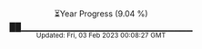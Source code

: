 <p align="center">
⏳Year Progress (9.04 %) <br>
██▁▁▁▁▁▁▁▁▁▁▁▁▁▁▁▁▁▁▁▁▁▁▁▁▁▁▁▁ <br>
<sub>Updated: Fri, 03 Feb 2023 00:08:27 GMT</sub>
</p>

